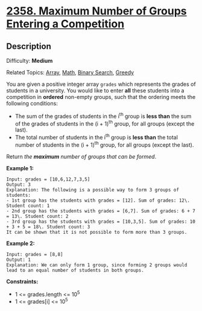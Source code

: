 # [2358\. Maximum Number of Groups Entering a Competition](https://leetcode.com/problems/maximum-number-of-groups-entering-a-competition/)

## Description

Difficulty: **Medium**  

Related Topics: [Array](https://leetcode.com/tag/array/), [Math](https://leetcode.com/tag/math/), [Binary Search](https://leetcode.com/tag/binary-search/), [Greedy](https://leetcode.com/tag/greedy/)


You are given a positive integer array `grades` which represents the grades of students in a university. You would like to enter **all** these students into a competition in **ordered** non-empty groups, such that the ordering meets the following conditions:

*   The sum of the grades of students in the i<sup>th</sup> group is **less than** the sum of the grades of students in the (i + 1)<sup>th</sup> group, for all groups (except the last).
*   The total number of students in the i<sup>th</sup> group is **less than** the total number of students in the (i + 1)<sup>th</sup> group, for all groups (except the last).

Return _the **maximum** number of groups that can be formed_.

**Example 1:**

```
Input: grades = [10,6,12,7,3,5]
Output: 3
Explanation: The following is a possible way to form 3 groups of students:
- 1st group has the students with grades = [12]. Sum of grades: 12\. Student count: 1
- 2nd group has the students with grades = [6,7]. Sum of grades: 6 + 7 = 13\. Student count: 2
- 3rd group has the students with grades = [10,3,5]. Sum of grades: 10 + 3 + 5 = 18\. Student count: 3
It can be shown that it is not possible to form more than 3 groups.
```

**Example 2:**

```
Input: grades = [8,8]
Output: 1
Explanation: We can only form 1 group, since forming 2 groups would lead to an equal number of students in both groups.
```

**Constraints:**

*   1 <= grades.length <= 10<sup>5</sup>
*   1 <= grades[i] <= 10<sup>5</sup>
